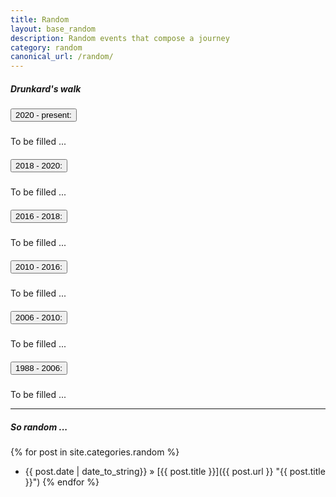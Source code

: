 ```yaml
---
title: Random
layout: base_random
description: Random events that compose a journey
category: random
canonical_url: /random/
---
```


##### Drunkard's walk

<div class="accordion" id="accordionExample">
  <div class="card">
    <div class="card-header" id="headingSix">
      <h5 class="mb-0">
        <button class="btn btn-link" type="button" data-toggle="collapse" data-target="#collapseSix" aria-expanded="true" aria-controls="collapseSix">
          2020 - present:
        </button>
      </h5>
    </div>
    <div id="collapseSix" class="collapse show" aria-labelledby="headingSix" data-parent="#accordionExample">
      <div class="card-body">
        To be filled ...
      </div>
    </div>
  </div>
  <div class="card">
    <div class="card-header" id="headingFive">
      <h5 class="mb-0">
        <button class="btn btn-link collapsed" type="button" data-toggle="collapse" data-target="#collapseFive" aria-expanded="false" aria-controls="collapseFive">
          2018 - 2020: 
          <!-- Learn-Unlearn-Relearn -->
        </button>
      </h5>
    </div>
    <div id="collapseFive" class="collapse" aria-labelledby="headingFive" data-parent="#accordionExample">
      <div class="card-body">
        To be filled ...
      </div>
    </div>
  </div>
  <div class="card">
    <div class="card-header" id="headingFour">
      <h5 class="mb-0">
        <button class="btn btn-link collapsed" type="button" data-toggle="collapse" data-target="#collapseFour" aria-expanded="false" aria-controls="collapseFour">
          2016 - 2018: 
          <!-- Exploring Europe -->
        </button>
      </h5>
    </div>
    <div id="collapseFour" class="collapse" aria-labelledby="headingFour" data-parent="#accordionExample">
      <div class="card-body">
        To be filled ...
      </div>
    </div>
  </div>
  <div class="card">
    <div class="card-header" id="headingThree">
      <h5 class="mb-0">
        <button class="btn btn-link collapsed" type="button" data-toggle="collapse" data-target="#collapseThree" aria-expanded="false" aria-controls="collapseThree">
          2010 - 2016: 
          <!-- Hello America -->
        </button>
      </h5>
    </div>
    <div id="collapseThree" class="collapse" aria-labelledby="headingThree" data-parent="#accordionExample">
      <div class="card-body">
        To be filled ...
      </div>
    </div>
  </div>
  <div class="card">
    <div class="card-header" id="headingTwo">
      <h5 class="mb-0">
        <button class="btn btn-link collapsed" type="button" data-toggle="collapse" data-target="#collapseTwo" aria-expanded="false" aria-controls="collapseTwo">
          2006 - 2010: 
          <!-- Hello Bangkok -->
        </button>
      </h5>
    </div>
    <div id="collapseTwo" class="collapse" aria-labelledby="headingTwo" data-parent="#accordionExample">
      <div class="card-body">
        To be filled ...
      </div>
    </div>
  </div>
  <div class="card">
    <div class="card-header" id="headingOne">
      <h5 class="mb-0">
        <button class="btn btn-link collapsed" type="button" data-toggle="collapse" data-target="#collapseOne" aria-expanded="false" aria-controls="collapseOne">
          1988 - 2006: 
          <!-- Growing up -->
        </button>
      </h5>
    </div>
    <div id="collapseOne" class="collapse" aria-labelledby="headingOne" data-parent="#accordionExample">
      <div class="card-body">
        To be filled ...
      </div>
    </div>
  </div>
</div>

---

##### So random ...
{% for post in site.categories.random %}
  * {{ post.date | date_to_string}} » [{{ post.title }}]({{ post.url }} "{{ post.title }}")
{% endfor %}
